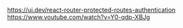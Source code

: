 https://ui.dev/react-router-protected-routes-authentication
https://www.youtube.com/watch?v=Y0-qdp-XBJg
